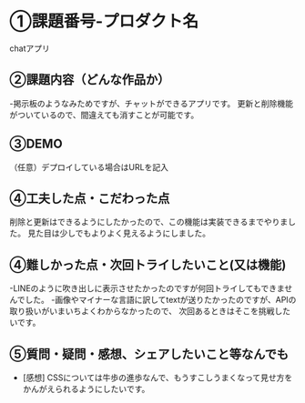 # ①課題番号-プロダクト名
chatアプリ

## ②課題内容（どんな作品か）
-掲示板のようなみためですが、チャットができるアプリです。
更新と削除機能がついているので、間違えても消すことが可能です。

## ③DEMO
（任意）デプロイしている場合はURLを記入

## ④工夫した点・こだわった点
削除と更新はできるようにしたかったので、この機能は実装できるまでやりました。
見た目は少しでもよりよく見えるようにしました。


## ④難しかった点・次回トライしたいこと(又は機能)
-LINEのように吹き出しに表示させたかったのですが何回トライしてもできませんでした。
-画像やマイナーな言語に訳してtextが送りたかったのですが、APIの取り扱いがいまいちよくわからなかったので、
次回あるときはそこを挑戦したいです。

## ⑤質問・疑問・感想、シェアしたいこと等なんでも
- [感想]
CSSについては牛歩の進歩なんで、もうすこしうまくなって見せ方をかんがえられるようにしたいです。

